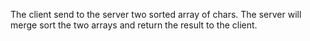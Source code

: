 The client send to the server two sorted array of chars. The server will merge sort the two arrays and return the result to the client.